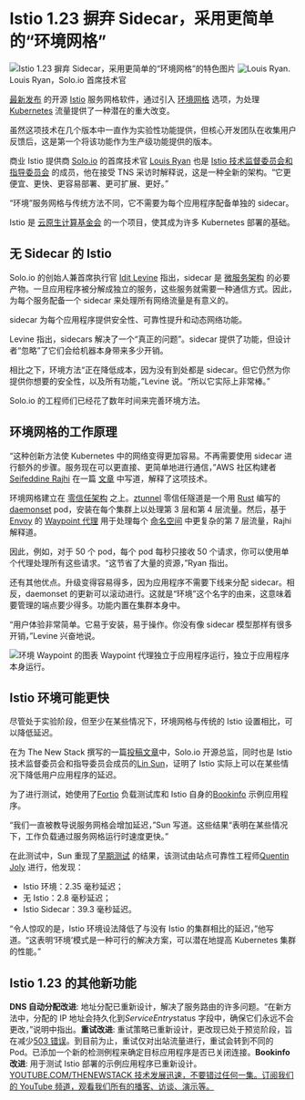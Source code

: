 # Istio 1.23 摒弃 Sidecar，采用更简单的“环境网格”

![Istio 1.23 摒弃 Sidecar，采用更简单的“环境网格”的特色图片](https://cdn.thenewstack.io/media/2024/08/0400bf13-istio.png)
![Louis Ryan.](https://cdn.thenewstack.io/media/2024/08/1b2fa23a-louis-ryan-300x225.jpg)
Louis Ryan，Solo.io 首席技术官

[最新发布](https://istio.io/latest/news/releases/1.23.x/announcing-1.23/?ref=dailydev) 的开源 [Istio](https://istio.io/latest/) 服务网格软件，通过引入 [环境网格](https://thenewstack.io/traffic-routing-in-ambient-mesh/) 选项，为处理 [Kubernetes](https://www.thenewstack.io/Kubernetes) 流量提供了一种潜在的重大改变。

虽然这项技术在几个版本中一直作为实验性功能提供，但核心开发团队在收集用户反馈后，这是第一个将该功能作为生产级功能提供的版本。

商业 Istio 提供商 [Solo.io](https://www.solo.io/) 的首席技术官 [Louis Ryan](https://github.com/louiscryan) 也是 [Istio 技术监督委员会和指导委员会](https://github.com/istio/community/blob/master/TECH-OVERSIGHT-COMMITTEE.md) 的成员，他在接受 TNS 采访时解释说，这是一种全新的架构。“它更便宜、更快、更容易部署、更可扩展、更好。”

“环境”服务网格与传统方法不同，它不需要为每个应用程序配备单独的 sidecar。

Istio 是 [云原生计算基金会](https://cncf.io/?utm_content=inline+mention) 的一个项目，使其成为许多 Kubernetes 部署的基础。

## 无 Sidecar 的 Istio
Solo.io 的创始人兼首席执行官 [Idit Levine](https://www.linkedin.com/in/iditlevine/) 指出，sidecar 是 [微服务架构](https://thenewstack.io/year-in-review-was-2023-a-turning-point-for-microservices/) 的必要产物。一旦应用程序被分解成独立的服务，这些服务就需要一种通信方式。因此，为每个服务配备一个 sidecar 来处理所有网络流量是有意义的。

sidecar 为每个应用程序提供安全性、可靠性提升和动态网络功能。

Levine 指出，sidecars 解决了一个“真正的问题”。sidecar 提供了功能，但设计者“忽略”了它们会给机器本身带来多少开销。

相比之下，环境方法“正在降低成本，因为没有到处都是 sidecar。但它仍然为你提供你想要的安全性，以及所有功能，”Levine 说。“所以它实际上非常棒。”

Solo.io 的工程师们已经花了数年时间来完善环境方法。

## 环境网格的工作原理
“这种创新方法使 Kubernetes 中的网络变得更加容易。不再需要使用 sidecar 进行额外的步骤。服务现在可以更直接、更简单地进行通信，”AWS 社区构建者 [Seifeddine Rajhi](https://x.com/RajhiSaifeddine) 在一篇 [文章](https://itnext.io/kubernetes-networking-with-ambient-istios-sidecarless-innovation-0ef5fcc267f8) 中写道，解释了这项技术。

环境网格建立在 [零信任架构](https://thenewstack.io/beyondcorp-google-ditched-virtual-private-networking-internal-applications/) 之上。[ztunnel](https://github.com/istio/ztunnel) 零信任隧道是一个用 [Rust](https://thenewstack.io/rust-meets-dart-with-release-of-rust_core-1-0-0/) 编写的 [daemonset](https://kubernetes.io/docs/concepts/workloads/controllers/daemonset/) pod，安装在每个集群上以处理第 3 层和第 4 层流量。然后，基于 [Envoy](https://thenewstack.io/envoy-gateway-offers-to-standardize-kubernetes-ingress/) 的 [Waypoint 代理](https://istio.io/latest/blog/2023/waypoint-proxy-made-simple/) 用于处理每个 [命名空间](https://thenewstack.io/leveraging-namespaces-for-cost-optimization-with-kubernetes/) 中更复杂的第 7 层流量，Rajhi 解释道。

因此，例如，对于 50 个 pod，每个 pod 每秒只接收 50 个请求，你可以使用单个代理处理所有这些请求。“这节省了大量的资源，”Ryan 指出。

还有其他优点。升级变得容易得多，因为应用程序不需要下线来分配 sidecar。相反，daemonset 的更新可以滚动进行。这就是“环境”这个名字的由来，这意味着要管理的端点要少得多。功能内置在集群本身中。

“用户体验非常简单。它易于安装，易于操作。你没有像 sidecar 模型那样有很多开销，”Levine 兴奋地说。

![环境 Waypoint 的图表](https://cdn.thenewstack.io/media/2024/08/d86b6902-waypoint-architecture.png)
Waypoint 代理独立于应用程序运行，独立于应用程序本身运行。

## Istio 环境可能更快
尽管处于实验阶段，但至少在某些情况下，环境网格与传统的 Istio 设置相比，可以降低延迟。

在为 The New Stack 撰写的一篇[投稿文章](https://thenewstack.io/ambient-mesh-can-sidecar-less-istio-make-applications-faster/)中，Solo.io 开源总监，同时也是 Istio 技术监督委员会和指导委员会成员的[Lin Sun](https://thenewstack.io/author/lin-sun/)，证明了 Istio 实际上可以在某些情况下降低用户应用程序的延迟。

为了进行测试，她使用了[Fortio](https://github.com/fortio/fortio) 负载测试库和 Istio 自身的[Bookinfo](https://istio.io/latest/docs/examples/bookinfo/) 示例应用程序。

“我们一直被教导说服务网格会增加延迟，”Sun 写道。这些结果“表明在某些情况下，工作负载通过服务网格运行时速度更快。”

在此测试中，Sun 重现了[早期测试](https://a-cup-of.coffee/blog/istio/#with-istio-ambient) 的结果，该测试由站点可靠性工程师[Quentin Joly](https://github.com/QJoly) 进行，他发现：

* Istio 环境：2.35 毫秒延迟；
* 无 Istio：2.8 毫秒延迟；
* Istio Sidecar：39.3 毫秒延迟。

“令人惊叹的是，Istio 环境设法降低了与没有 Istio 的集群相比的延迟，”他写道。“这表明‘环境’模式是一种可行的解决方案，可以潜在地提高 Kubernetes 集群的性能。”

## Istio 1.23 的其他新功能
**DNS 自动分配改进**: 地址分配已重新设计，解决了服务路由的许多问题。“在新方法中，分配的 IP 地址会持久化到*ServiceEntry*status 字段中，确保它们永远不会更改，”说明中指出。**重试改进**: 重试策略已重新设计，更改现已处于预览阶段，旨在减少[503 错误](https://developer.mozilla.org/en-US/docs/Web/HTTP/Status/503)。到目前为止，重试仅对出站流量进行，重试会转到不同的 Pod。已添加一个新的检测例程来确定目标应用程序是否已关闭连接。**Bookinfo 改进**: 用于测试 Istio 部署的示例应用程序已重新设计。
[
YOUTUBE.COM/THENEWSTACK
技术发展迅速，不要错过任何一集。订阅我们的 YouTube
频道，观看我们所有的播客、访谈、演示等。
](https://youtube.com/thenewstack?sub_confirmation=1)